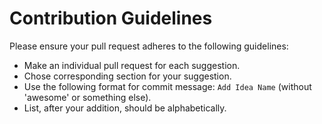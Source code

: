 # Contribution Guidelines

Please ensure your pull request adheres to the following guidelines:

- Make an individual pull request for each suggestion.
- Chose corresponding section for your suggestion.
- Use the following format for commit message: `Add Idea Name` (without 'awesome' or something else).
- List, after your addition, should be alphabetically.
